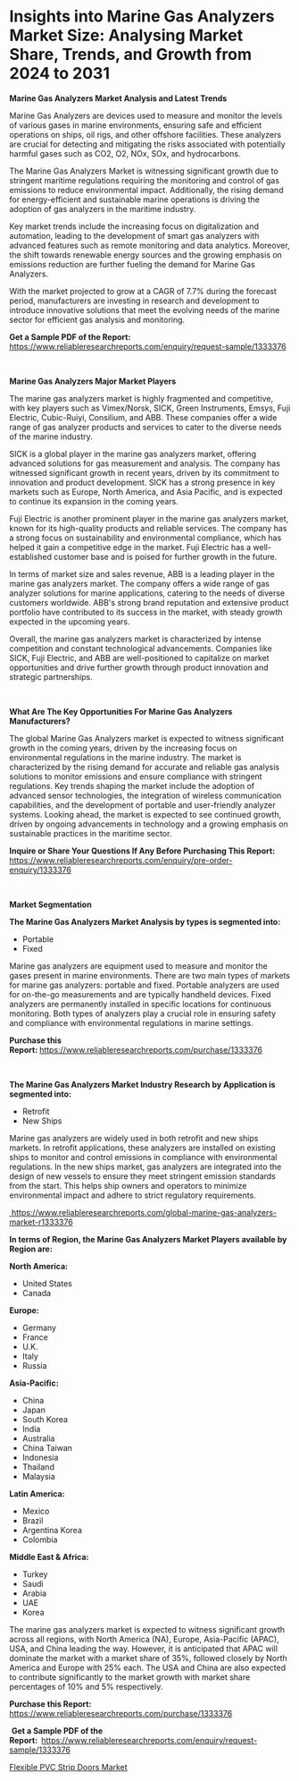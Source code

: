<p><h1>Insights into Marine Gas Analyzers Market Size: Analysing Market Share, Trends, and Growth from 2024 to 2031</h1></p><p><strong>Marine Gas Analyzers Market Analysis and Latest Trends</strong></p>
<p><p>Marine Gas Analyzers are devices used to measure and monitor the levels of various gases in marine environments, ensuring safe and efficient operations on ships, oil rigs, and other offshore facilities. These analyzers are crucial for detecting and mitigating the risks associated with potentially harmful gases such as CO2, O2, NOx, SOx, and hydrocarbons.</p><p>The Marine Gas Analyzers Market is witnessing significant growth due to stringent maritime regulations requiring the monitoring and control of gas emissions to reduce environmental impact. Additionally, the rising demand for energy-efficient and sustainable marine operations is driving the adoption of gas analyzers in the maritime industry.</p><p>Key market trends include the increasing focus on digitalization and automation, leading to the development of smart gas analyzers with advanced features such as remote monitoring and data analytics. Moreover, the shift towards renewable energy sources and the growing emphasis on emissions reduction are further fueling the demand for Marine Gas Analyzers.</p><p>With the market projected to grow at a CAGR of 7.7% during the forecast period, manufacturers are investing in research and development to introduce innovative solutions that meet the evolving needs of the marine sector for efficient gas analysis and monitoring.</p></p>
<p><strong>Get a Sample PDF of the Report:&nbsp;</strong> <a href="https://www.reliableresearchreports.com/enquiry/request-sample/1333376">https://www.reliableresearchreports.com/enquiry/request-sample/1333376</a></p>
<p>&nbsp;</p>
<p><strong>Marine Gas Analyzers Major Market Players</strong></p>
<p><p>The marine gas analyzers market is highly fragmented and competitive, with key players such as Vimex/Norsk, SICK, Green Instruments, Emsys, Fuji Electric, Cubic-Ruiyi, Consilium, and ABB. These companies offer a wide range of gas analyzer products and services to cater to the diverse needs of the marine industry.</p><p>SICK is a global player in the marine gas analyzers market, offering advanced solutions for gas measurement and analysis. The company has witnessed significant growth in recent years, driven by its commitment to innovation and product development. SICK has a strong presence in key markets such as Europe, North America, and Asia Pacific, and is expected to continue its expansion in the coming years.</p><p>Fuji Electric is another prominent player in the marine gas analyzers market, known for its high-quality products and reliable services. The company has a strong focus on sustainability and environmental compliance, which has helped it gain a competitive edge in the market. Fuji Electric has a well-established customer base and is poised for further growth in the future.</p><p>In terms of market size and sales revenue, ABB is a leading player in the marine gas analyzers market. The company offers a wide range of gas analyzer solutions for marine applications, catering to the needs of diverse customers worldwide. ABB's strong brand reputation and extensive product portfolio have contributed to its success in the market, with steady growth expected in the upcoming years.</p><p>Overall, the marine gas analyzers market is characterized by intense competition and constant technological advancements. Companies like SICK, Fuji Electric, and ABB are well-positioned to capitalize on market opportunities and drive further growth through product innovation and strategic partnerships.</p></p>
<p>&nbsp;</p>
<p><strong>What Are The Key Opportunities For Marine Gas Analyzers Manufacturers?</strong></p>
<p><p>The global Marine Gas Analyzers market is expected to witness significant growth in the coming years, driven by the increasing focus on environmental regulations in the marine industry. The market is characterized by the rising demand for accurate and reliable gas analysis solutions to monitor emissions and ensure compliance with stringent regulations. Key trends shaping the market include the adoption of advanced sensor technologies, the integration of wireless communication capabilities, and the development of portable and user-friendly analyzer systems. Looking ahead, the market is expected to see continued growth, driven by ongoing advancements in technology and a growing emphasis on sustainable practices in the maritime sector.</p></p>
<p><strong>Inquire or Share Your Questions If Any Before Purchasing This Report:</strong> <a href="https://www.reliableresearchreports.com/enquiry/pre-order-enquiry/1333376">https://www.reliableresearchreports.com/enquiry/pre-order-enquiry/1333376</a></p>
<p>&nbsp;</p>
<p><strong>Market Segmentation</strong></p>
<p><strong>The Marine Gas Analyzers Market Analysis by types is segmented into:</strong></p>
<p><ul><li>Portable</li><li>Fixed</li></ul></p>
<p><p>Marine gas analyzers are equipment used to measure and monitor the gases present in marine environments. There are two main types of markets for marine gas analyzers: portable and fixed. Portable analyzers are used for on-the-go measurements and are typically handheld devices. Fixed analyzers are permanently installed in specific locations for continuous monitoring. Both types of analyzers play a crucial role in ensuring safety and compliance with environmental regulations in marine settings.</p></p>
<p><strong>Purchase this Report:&nbsp;</strong><a href="https://www.reliableresearchreports.com/purchase/1333376">https://www.reliableresearchreports.com/purchase/1333376</a></p>
<p>&nbsp;</p>
<p><strong>The Marine Gas Analyzers Market Industry Research by Application is segmented into:</strong></p>
<p><ul><li>Retrofit</li><li>New Ships</li></ul></p>
<p><p>Marine gas analyzers are widely used in both retrofit and new ships markets. In retrofit applications, these analyzers are installed on existing ships to monitor and control emissions in compliance with environmental regulations. In the new ships market, gas analyzers are integrated into the design of new vessels to ensure they meet stringent emission standards from the start. This helps ship owners and operators to minimize environmental impact and adhere to strict regulatory requirements.</p></p>
<p><a href="https://www.reliableresearchreports.com/global-marine-gas-analyzers-market-r1333376">&nbsp;https://www.reliableresearchreports.com/global-marine-gas-analyzers-market-r1333376</a></p>
<p><strong>In terms of Region, the Marine Gas Analyzers Market Players available by Region are:</strong></p>
<p>
    <p> <strong> North America: </strong>
        <ul>
            <li>United States</li>
            <li>Canada</li>
        </ul>
        </p> 
    <p> <strong> Europe: </strong>
        <ul>
            <li>Germany</li>
            <li>France</li>
            <li>U.K.</li>
            <li>Italy</li>
            <li>Russia</li>
        </ul>
        </p> 
    <p> <strong> Asia-Pacific: </strong>
        <ul>
            <li>China</li>
            <li>Japan</li>
            <li>South Korea</li>
            <li>India</li>
            <li>Australia</li>
            <li>China Taiwan</li>
            <li>Indonesia</li>
            <li>Thailand</li>
            <li>Malaysia</li>
        </ul>
        </p> 
    <p> <strong> Latin America: </strong>
        <ul>
            <li>Mexico</li>
            <li>Brazil</li>
            <li>Argentina Korea</li>
            <li>Colombia</li>
        </ul>
        </p> 
    <p> <strong> Middle East & Africa: </strong>
        <ul>
            <li>Turkey</li>
            <li>Saudi</li>
            <li>Arabia</li>
            <li>UAE</li>
            <li>Korea</li>
        </ul>
    </p>
    </p>
<p><p>The marine gas analyzers market is expected to witness significant growth across all regions, with North America (NA), Europe, Asia-Pacific (APAC), USA, and China leading the way. However, it is anticipated that APAC will dominate the market with a market share of 35%, followed closely by North America and Europe with 25% each. The USA and China are also expected to contribute significantly to the market growth with market share percentages of 10% and 5% respectively.</p></p>
<p><strong>Purchase this Report: </strong><a href="https://www.reliableresearchreports.com/purchase/1333376">https://www.reliableresearchreports.com/purchase/1333376</a></p>
<p>&nbsp;<strong>Get a Sample PDF of the Report:&nbsp;&nbsp;</strong><a href="https://www.reliableresearchreports.com/enquiry/request-sample/1333376">https://www.reliableresearchreports.com/enquiry/request-sample/1333376</a></p>
<p><strong></strong></p>
<p><p><a href="https://github.com/AarobcfAusbdnjvXff/Market-Research-Report-List-1/blob/main/flexible-pvc-strip-doors-market.md">Flexible PVC Strip Doors Market</a></p></p>